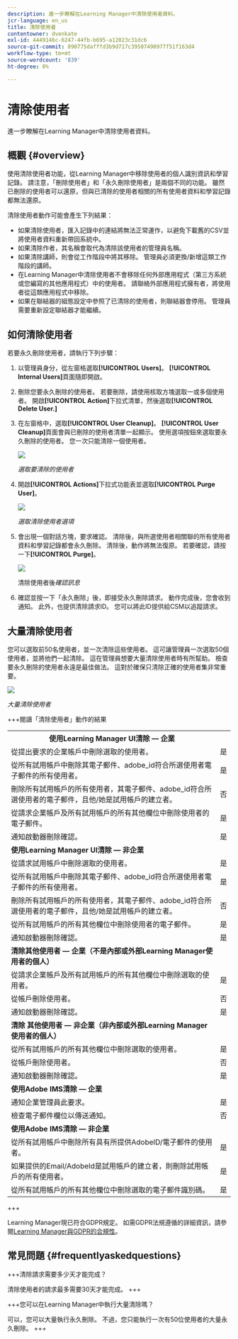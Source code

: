 ```yaml
---
description: 進一步瞭解在Learning Manager中清除使用者資料。
jcr-language: en_us
title: 清除使用者
contentowner: dvenkate
exl-id: 4449146c-6247-44fb-b695-a12023c31dc6
source-git-commit: 890775dafffd3b9d717c39507490977f51f163d4
workflow-type: tm+mt
source-wordcount: '839'
ht-degree: 0%

---
```


# 清除使用者

進一步瞭解在Learning Manager中清除使用者資料。

## 概觀 {#overview}

使用清除使用者功能，從Learning Manager中移除使用者的個人識別資訊和學習記錄。 請注意，「刪除使用者」和「永久刪除使用者」是兩個不同的功能。 雖然已刪除的使用者可以還原，但與已清除的使用者相關的所有使用者資料和學習記錄都無法還原。

清除使用者動作可能會產生下列結果：

* 如果清除使用者，匯入記錄中的連結將無法正常運作，以避免下載舊的CSV並將使用者資料重新帶回系統中。
* 如果清除作者，其名稱會取代為清除該使用者的管理員名稱。
* 如果清除講師，則會從工作階段中將其移除。 管理員必須更換/新增這類工作階段的講師。
* 在Learning Manager中清除使用者不會移除任何外部應用程式（第三方系統或您編寫的其他應用程式）中的使用者。 請聯絡外部應用程式擁有者，將使用者從這類應用程式中移除。
* 如果在聯結器的組態設定中參照了已清除的使用者，則聯結器會停用。 管理員需要重新設定聯結器才能繼續。

<!---### Manage users

In this training, you will learn how to assign and remove roles, send a welcome email, and delete and purge users. 

[![button](assets/launch-training-button.png)](https://learningmanager.adobe.com/app/learner?accountId=98632&sdid=4X3B8VJ2&mv=display&mv2=display#/course/7555586)

If you're unable to launch the training, write to <almacademy@adobe.com>.-->

## 如何清除使用者

若要永久刪除使用者，請執行下列步驟：

1. 以管理員身分，從左窗格選取&#x200B;**[!UICONTROL Users]**。 **[!UICONTROL Internal Users]**&#x200B;頁面隨即開啟。
1. 刪除您要永久刪除的使用者。 若要刪除，請使用核取方塊選取一或多個使用者。 開啟&#x200B;**[!UICONTROL Action]**&#x200B;下拉式清單，然後選取&#x200B;**[!UICONTROL Delete User.]**
1. 在左窗格中，選取&#x200B;**[!UICONTROL User Cleanup]**。 **[!UICONTROL User Cleanup]**&#x200B;頁面會與已刪除的使用者清單一起顯示。 使用選項按鈕來選取要永久刪除的使用者。 您一次只能清除一個使用者。

   ![](assets/purge-1.png)

   *選取要清除的使用者*

1. 開啟&#x200B;**[!UICONTROL Actions]**&#x200B;下拉式功能表並選取&#x200B;**[!UICONTROL Purge User]**。

   ![](assets/purge-2.png)

   *選取清除使用者選項*

1. 會出現一個對話方塊，要求確認。 清除後，與所選使用者相關聯的所有使用者資料和學習記錄都會永久刪除。 清除後，動作將無法復原。 若要確認，請按一下&#x200B;**[!UICONTROL Purge]**。

   ![](assets/purge-3.png)

   清除使用者後&#x200B;*確認訊息*

1. 確認並按一下「永久刪除」後，即接受永久刪除請求。 動作完成後，您會收到通知。 此外，也提供清除請求ID。 您可以將此ID提供給CSM以追蹤請求。

## 大量清除使用者

您可以選取前50名使用者，並一次清除這些使用者。 這可讓管理員一次選取50個使用者，並將他們一起清除。 這在管理員想要大量清除使用者時有所幫助。 檢查要永久刪除的使用者永遠是最佳做法。 這對於確保只清除正確的使用者集非常重要。

![](assets/bulk-purge-users.png)

*大量清除使用者*

+++閱讀「清除使用者」動作的結果

<table>
 <tbody>
  <tr>
   <th><strong>使用Learning Manager UI清除 — 企業</strong></th>
   <th> </th>
  </tr>
  <tr>
   <td>從提出要求的企業帳戶中刪除選取的使用者。<br></td>
   <td>是</td>
  </tr>
  <tr>
   <td>從所有試用帳戶中刪除其電子郵件、adobe_id符合所選使用者電子郵件的所有使用者。</td>
   <td>是</td>
  </tr>
  <tr>
   <td>刪除所有試用帳戶的所有使用者，其電子郵件、adobe_id符合所選使用者的電子郵件，且他/她是試用帳戶的建立者。</td>
   <td>否</td>
  </tr>
  <tr>
   <td>從請求企業帳戶及所有試用帳戶的所有其他欄位中刪除使用者的電子郵件。</td>
   <td>是</td>
  </tr>
  <tr>
   <td>通知啟動器刪除確認。</td>
   <td>是</td>
  </tr>
  <tr>
   <td><strong>使用Learning Manager UI清除 — 非企業</strong></td>
   <td> </td>
  </tr>
  <tr>
   <td>從請求試用帳戶中刪除選取的使用者。</td>
   <td>是</td>
  </tr>
  <tr>
   <td>從所有試用帳戶中刪除其電子郵件、adobe_id符合所選使用者電子郵件的所有使用者。</td>
   <td>是</td>
  </tr>
  <tr>
   <td>刪除所有試用帳戶的所有使用者，其電子郵件、adobe_id符合所選使用者的電子郵件，且他/她是試用帳戶的建立者。</td>
   <td>否</td>
  </tr>
  <tr>
   <td>從所有試用帳戶的所有其他欄位中刪除使用者的電子郵件。</td>
   <td>是</td>
  </tr>
  <tr>
   <td>通知啟動器刪除確認。</td>
   <td>是</td>
  </tr>
  <tr>
   <td><strong>清除其他使用者 — 企業（不是內部或外部Learning Manager使用者的個人）</strong></td>
   <td> </td>
  </tr>
  <tr>
   <td>從請求企業帳戶及所有試用帳戶的所有其他欄位中刪除選取的使用者。</td>
   <td>是</td>
  </tr>
  <tr>
   <td>從帳戶刪除使用者。</td>
   <td>否</td>
  </tr>
  <tr>
   <td>通知啟動器刪除確認。 </td>
   <td>是</td>
  </tr>
  <tr>
   <td><strong>清除</strong> <strong>其他使用者 — 非企業（非內部或外部Learning Manager使用者的個人）</strong></td>
   <td> </td>
  </tr>
  <tr>
   <td>從所有試用帳戶的所有其他欄位中刪除選取的使用者。</td>
   <td>是</td>
  </tr>
  <tr>
   <td>從帳戶刪除使用者。</td>
   <td>否</td>
  </tr>
  <tr>
   <td>通知啟動器刪除確認。</td>
   <td>是</td>
  </tr>
  <tr>
   <td><strong>使用Adobe IMS清除 — 企業</strong></td>
   <td> </td>
  </tr>
  <tr>
   <td>通知企業管理員此要求。</td>
   <td>是</td>
  </tr>
  <tr>
   <td>檢查電子郵件欄位以傳送通知。</td>
   <td>否</td>
  </tr>
  <tr>
   <td><strong>使用Adobe IMS清除 — 非企業</strong></td>
   <td> </td>
  </tr>
  <tr>
   <td>從所有試用帳戶中刪除所有具有所提供AdobeID/電子郵件的使用者。</td>
   <td>是</td>
  </tr>
  <tr>
   <td>如果提供的Email/AdobeId是試用帳戶的建立者，則刪除試用帳戶的所有使用者。</td>
   <td>是</td>
  </tr>
  <tr>
   <td>從所有試用帳戶的所有其他欄位中刪除選取的電子郵件識別碼。</td>
   <td>是</td>
  </tr>
 </tbody>
</table>

+++

Learning Manager現已符合GDPR規定。 如需GDPR法規遵循的詳細資訊，請參閱[Learning Manager與GDPR的合規性](../../kb/prime-gdpr.md)。

## 常見問題 {#frequentlyaskedquestions}

+++清除請求需要多少天才能完成？

清除使用者的請求最多需要30天才能完成。
+++

+++您可以在Learning Manager中執行大量清除嗎？

可以，您可以大量執行永久刪除。 不過，您只能執行一次有50位使用者的大量永久刪除。
+++

